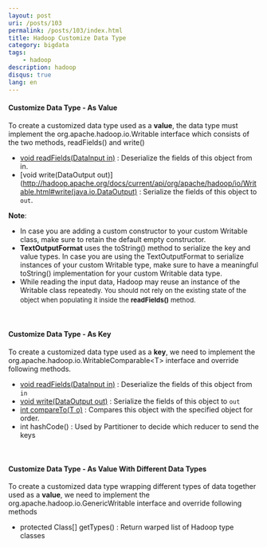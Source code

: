 ```yaml
---
layout: post
uri: /posts/103
permalink: /posts/103/index.html
title: Hadoop Customize Data Type
category: bigdata
tags:
    - hadoop
description: hadoop
disqus: true
lang: en
---
```

#### Customize Data Type - As Value

To create a customized data type used as a **value**, the data type must implement the org.apache.hadoop.io.Writable interface which consists of the two methods, readFields() and write()

*   [void readFields(DataInput in)](http://hadoop.apache.org/docs/current/api/org/apache/hadoop/io/Writable.html#readFields(java.io.DataInput)) : Deserialize the fields of this object from in.
*   [void write(DataOutput out)](http://hadoop.apache.org/docs/current/api/org/apache/hadoop/io/Writable.html#write(java.io.DataOutput) : Serialize the fields of this object to `out`.

**Note**:

*   In case you are adding a custom constructor to your custom Writable class, make sure to retain the default empty constructor.</span>
*   __TextOutputFormat__ uses the toString() method to serialize the key and value types. In case you are using the TextOutputFormat to serialize instances of your custom Writable type, make sure to have a meaningful toString() implementation for your custom Writable data type.
*  While reading the input data, Hadoop may reuse an instance of the Writable class </span><span style="font-size: 13px;line-height: 19px">repeatedly. You should not rely on the existing state of the object when populating it inside the __readFields()__ method.

<br/>

#### Customize Data Type - As Key

To create a customized data type used as a **key**, we need to implement the org.apache.hadoop.io.WritableComparable&lt;T&gt; interface and override following methods.

*   [void readFields(DataInput in)](http://download.oracle.com/javase/6/docs/api/java/io/DataInput.html?is-external=true "class or interface in java.io") : Deserialize the fields of this object from `in`
*   [void write(DataOutput out)](http://download.oracle.com/javase/6/docs/api/java/io/DataOutput.html?is-external=true "class or interface in java.io") : Serialize the fields of this object to `out`
*   [int compareTo(T o)](http://docs.oracle.com/javase/6/docs/api/java/lang/Comparable.html#compareTo(T)) : Compares this object with the specified object for order.</span>
*   int hashCode() : Used by Partitioner to decide which reducer to send the keys</span>

<br/>

#### Customize Data Type - As Value With Different Data Types

To create a customized data type wrapping different types of data together used as a **value**, we need to implement the org.apache.hadoop.io.GenericWritable interface and override following methods

*   protected Class[] getTypes() : Return warped list of Hadoop type classes

